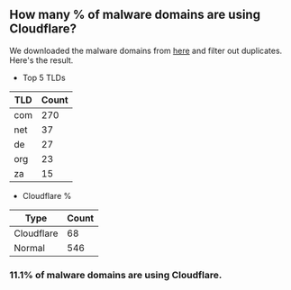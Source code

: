 ## How many % of malware domains are using Cloudflare?


We downloaded the malware domains from [here](https://urlhaus.abuse.ch) and filter out duplicates.
Here's the result.


[//]: # (start replacement)


- Top 5 TLDs

| TLD | Count |
| --- | --- |
| com | 270 |
| net | 37 |
| de | 27 |
| org | 23 |
| za | 15 |


- Cloudflare %

| Type | Count |
| --- | --- |
| Cloudflare | 68 |
| Normal | 546 |


### 11.1% of malware domains are using Cloudflare.